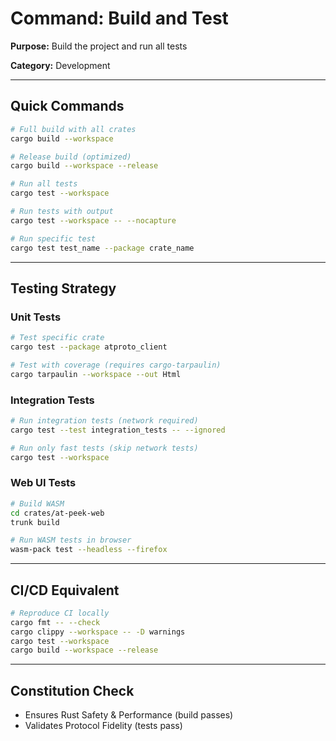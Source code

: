 # Command: Build and Test

**Purpose:** Build the project and run all tests

**Category:** Development

---

## Quick Commands

```bash
# Full build with all crates
cargo build --workspace

# Release build (optimized)
cargo build --workspace --release

# Run all tests
cargo test --workspace

# Run tests with output
cargo test --workspace -- --nocapture

# Run specific test
cargo test test_name --package crate_name
```

---

## Testing Strategy

### Unit Tests

```bash
# Test specific crate
cargo test --package atproto_client

# Test with coverage (requires cargo-tarpaulin)
cargo tarpaulin --workspace --out Html
```

### Integration Tests

```bash
# Run integration tests (network required)
cargo test --test integration_tests -- --ignored

# Run only fast tests (skip network tests)
cargo test --workspace
```

### Web UI Tests

```bash
# Build WASM
cd crates/at-peek-web
trunk build

# Run WASM tests in browser
wasm-pack test --headless --firefox
```

---

## CI/CD Equivalent

```bash
# Reproduce CI locally
cargo fmt -- --check
cargo clippy --workspace -- -D warnings
cargo test --workspace
cargo build --workspace --release
```

---

## Constitution Check

- Ensures Rust Safety & Performance (build passes)
- Validates Protocol Fidelity (tests pass)


